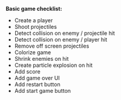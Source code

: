 **Basic game checklist:**

- Create a player
- Shoot projectiles
- Detect collision on enemy / projectile hit
- Detect collision on enemy / player hit
- Remove off screen projectiles
- Colorize game
- Shrink enemies on hit
- Create particle explosion on hit
- Add score
- Add game over UI
- Add restart button
- Add start game button
